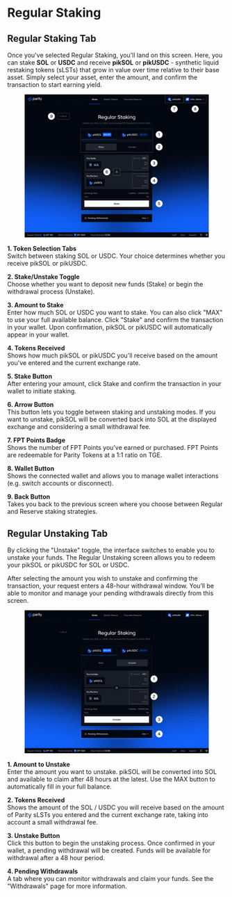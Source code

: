# Regular Staking

## Regular Staking Tab

Once you've selected Regular Staking, you'll land on this screen. Here, you can stake **SOL** or **USDC** and receive **pikSOL** or **pikUSDC** - synthetic liquid restaking tokens (sLSTs) that grow in value over time relative to their base asset. Simply select your asset, enter the amount, and confirm the transaction to start earning yield.

<figure><img src="../.gitbook/assets/Regular Staking, PikSOL, Stake (3).png" alt=""><figcaption></figcaption></figure>

**1. Token Selection Tabs**\
Switch between staking SOL or USDC. Your choice determines whether you receive pikSOL or pikUSDC.

**2. Stake/Unstake Toggle**\
Choose whether you want to deposit new funds (Stake) or begin the withdrawal process (Unstake).

**3. Amount to Stake**\
Enter how much SOL or USDC you want to stake. You can also click "MAX" to use your full available balance. Click "Stake" and confirm the transaction in your wallet. Upon confirmation, pikSOL or pikUSDC will automatically appear in your wallet.

**4. Tokens Received**\
Shows how much pikSOL or pikUSDC you'll receive based on the amount you've entered and the current exchange rate.

**5. Stake Button**\
After entering your amount, click Stake and confirm the transaction in your wallet to initiate staking.

**6. Arrow Button**\
This button lets you toggle between staking and unstaking modes. If you want to unstake, pikSOL will be converted back into SOL at the displayed exchange and considering a small withdrawal fee.

**7. FPT Points Badge**\
Shows the number of FPT Points you’ve earned or purchased. FPT Points are redeemable for Parity Tokens at a 1:1 ratio on TGE.

**8. Wallet Button**\
Shows the connected wallet and allows you to manage wallet interactions (e.g. switch accounts or disconnect).

**9. Back Button**\
Takes you back to the previous screen where you choose between Regular and Reserve staking strategies.

## Regular Unstaking Tab

By clicking the "Unstake" toggle, the interface switches to enable you to unstake your funds. The Regular Unstaking screen allows you to redeem your pikSOL or pikUSDC for SOL or USDC.&#x20;

After selecting the amount you wish to unstake and confirming the transaction, your request enters a 48-hour withdrawal window. You’ll be able to monitor and manage your pending withdrawals directly from this screen.

<figure><img src="../.gitbook/assets/Regular Staking, PikSOL, Unstake (3).png" alt=""><figcaption></figcaption></figure>

**1. Amount to Unstake**\
Enter the amount you want to unstake. pikSOL will be converted into SOL and available to claim after 48 hours at the latest. Use the MAX button to automatically fill in your full balance.

**2. Tokens Received**\
Shows the amount of the SOL / USDC you will receive based on the amount of Parity sLSTs you entered and the current exchange rate, taking into account a small withdrawal fee.

**3. Unstake Button**\
Click this button to begin the unstaking process. Once confirmed in your wallet, a pending withdrawal will be created. Funds will be available for withdrawal after a 48 hour period.

**4. Pending Withdrawals**\
A tab where you can monitor withdrawals and claim your funds. See the "Withdrawals" page for more information.
